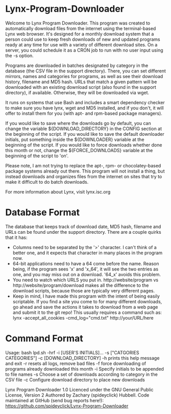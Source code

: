 # Lynx-Program-Downloader

Welcome to Lynx Program Downloader. This program was created to automatically download files from the internet using the terminal-based Lynx web browser. It's designed for a monthly download system that a person could use to keep fresh downloads of new and updated programs ready at any time for use with a variety of different download sites. On a server, you could schedule it as a CRON job to run with no user input using the -s option.

Programs are downloaded in batches designated by category in the database (the CSV file in the support directory). There, you can set different mirrors, names and categories for programs, as well as see their download history, filename and MD5 hash. URLs that match a given pattern will be downloaded with an existing download script (also found in the support directory), if available. Otherwise, they will be downloaded via wget.

It runs on systems that use Bash and includes a smart dependency checker to make sure you have lynx, wget and MD5 installed, and if you don't, it will offer to install them for you (with apt- and rpm-based package managers).

If you would like to save where the downloads go by default, you can change the variable ${DOWNLOAD_DIRECTORY} in the CONFIG section at the beginning of the script.
If you would like to save the default downloader initials, put something inside the ${DOWNLOADER} variable at the beginning of the script.
If you would like to force downloads whether done this month or not, change the ${FORCE_DOWNLOADS} variable at the beginning of the script to 'on'.

Please note, I am not trying to replace the apt-, rpm- or chocolatey-based package systems already out there. This program will not install a thing, but instead downloads and organizes files from the internet on sites that try to make it difficult to do batch downloads.

For more information about Lynx, visit lynx.isc.org

# Database Format

The database that keeps track of download date, MD5 hash, filename and URLs can be found under the support directory. There are a couple quirks that it has:
 - Columns need to be separated by the '>' character. I can't think of a better one, and it expects that character in many places in the program now.
 - 64-bit applications need to have a 64 come before the name. Reason being, if the program sees 'x' and 'x_64', it will see the two entries as one, and you may miss out on a download. '64_x' avoids this problem.
 - You need to watch which URLS you put in. http://website/program vs http://website/program/download makes all the difference to the download scripts, because those are typically very different pages.
 - Keep in mind, I have made this program with the intent of being easily scriptable. If you find a site you come to for many different downloads, go ahead and save the actions it takes to download from a web page and submit it to the git repo! This usually requires a command such as: lynx -accept_all_cookies -cmd_log="cmd.txt" http://your/URL/here

# Command Format

Usage: bash lpd.sh -hrf -i [USER'S INITIALS]... -s [\"CATGORIES CATEGORIES\"] -c [DOWNLOAD_DIRECTORY]
  -h    prints this help message and exit
  -r    resets all logs, remove bad files
  -f    force downloading of programs already downloaded this month
  -i    Specify initials to be appended to file names
  -s    Choose a set of downloads according to category in the CSV file
  -c    Configure download directory to place new downloads

Lynx Program Downloader 1.0
Licenced under the GNU General Public License, Version 2
Authored by Zachary (spideyclick) Hubbell. Code maintained at GitHub (send bug reports here!):
https://github.com/spideyclick/Lynx-Program-Downloader

